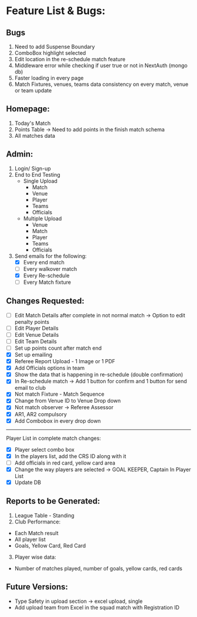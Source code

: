 # Feature List & Bugs:

## Bugs

1. Need to add Suspense Boundary
2. ComboBox highlight selected
3. Edit location in the re-schedule match feature
4. Middleware error while checking if user true or not in NextAuth (mongo db)
5. Faster loading in every page
6. Match Fixtures, venues, teams data consistency on every match, venue or team update

## Homepage:

1. Today's Match
2. Points Table -> Need to add points in the finish match schema
3. All matches data

## Admin:

1. Login/ Sign-up
2. End to End Testing
   - Single Upload
     - Match
     - Venue
     - Player
     - Teams
     - Officials
   - Multiple Upload
     - Venue
     - Match
     - Player
     - Teams
     - Officials
3. Send emails for the following:
   - [x] Every end match
   - [ ] Every walkover match
   - [x] Every Re-schedule
   - [ ] Every Match fixture

## Changes Requested:

- [ ] Edit Match Details after complete in not normal match -> Option to edit penalty points
- [ ] Edit Player Details
- [ ] Edit Venue Details
- [ ] Edit Team Details
- [ ] Set up points count after match end
- [x] Set up emailing
- [x] Referee Report Upload - 1 Image or 1 PDF
- [x] Add Officials options in team
- [x] Show the data that is happening in re-schedule (double confirmation)
- [x] In Re-schedule match -> Add 1 button for confirm and 1 button for send email to club
- [x] Not match Fixture - Match Sequence
- [x] Change from Venue ID to Venue Drop down
- [x] Not match observer -> Referee Assessor
- [x] AR1, AR2 compulsory
- [x] Add Combobox in every drop down

---

Player List in complete match changes:

- [x] Player select combo box
- [x] In the players list, add the CRS ID along with it
- [ ] Add officials in red card, yellow card area
- [x] Change the way players are selected -> GOAL KEEPER, Captain In Player List
- [x] Update DB

## Reports to be Generated:

1. League Table - Standing
2. Club Performance:

- Each Match result
- All player list
- Goals, Yellow Card, Red Card

3. Player wise data:

- Number of matches played, number of goals, yellow cards, red cards

## Future Versions:

- Type Safety in upload section -> excel upload, single
- Add upload team from Excel in the squad match with Registration ID
